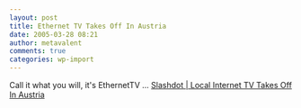 ```yaml
---
layout: post
title: Ethernet TV Takes Off In Austria
date: 2005-03-28 08:21
author: metavalent
comments: true
categories: wp-import
---
```

Call it what you will, it's EthernetTV ... <a href="https://slashdot.org/article.pl?sid=05/03/26/2342242&amp;from=rss">Slashdot | Local Internet TV Takes Off In Austria</a>

